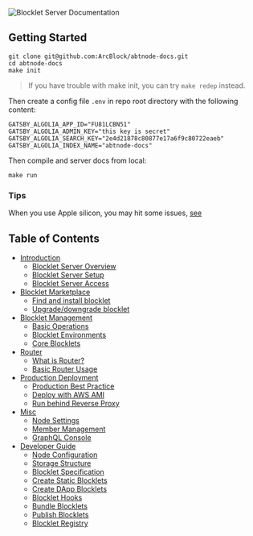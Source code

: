 ![Blocklet Server Documentation](https://www.arcblock.io/.netlify/functions/badge/?text=ABT%20Node%20Documentation)

## Getting Started

```shell
git clone git@github.com:ArcBlock/abtnode-docs.git
cd abtnode-docs
make init
```

> If you have trouble with make init, you can try `make redep` instead.

Then create a config file `.env` in repo root directory with the following content:

```shell
GATSBY_ALGOLIA_APP_ID="FU81LCBN51"
GATSBY_ALGOLIA_ADMIN_KEY="this key is secret"
GATSBY_ALGOLIA_SEARCH_KEY="2e4d21878c80877e17a6f9c80722eaeb"
GATSBY_ALGOLIA_INDEX_NAME="abtnode-docs"
```

Then compile and server docs from local:

```shell
make run
```

### Tips
When you use Apple silicon, you may hit some issues, [see](https://github.com/ArcBlock/abtnode-docs/issues/126)


## Table of Contents

- [Introduction](./src/introduction)
  - [Blocklet Server Overview](./src/introduction/abtnode-overview)
  - [Blocklet Server Setup](./src/introduction/abtnode-setup)
  - [Blocklet Server Access](./src/introduction/abtnode-access)
- [Blocklet Marketplace](./src/marketplace)
  - [Find and install blocklet](./src/marketplace/find-and-install)
  - [Upgrade/downgrade blocklet](./src/marketplace/upgrade-downgrade)
- [Blocklet Management](./src/blocklet)
  - [Basic Operations](./src/blocklet/basic-operations)
  - [Blocklet Environments](./src/blocklet/environments)
  - [Core Blocklets](./src/blocklet/core-blocklets)
- [Router](./src/router)
  - [What is Router?](./src/router/what-is-router)
  - [Basic Router Usage](./src/router/basic-usage)
- [Production Deployment](./src/deployment)
  - [Production Best Practice](./src/deployment/best-practice)
  - [Deploy with AWS AMI](./src/deployment/form-aws-ami)
  - [Run behind Reverse Proxy](./src/deployment/behind-reverse-proxy)
- [Misc](./src/misc)
  - [Node Settings](./src/misc/node-settings)
  - [Member Management](./src/misc/member-management)
  - [GraphQL Console](./src/misc/graphql-console)
- [Developer Guide](./src/developer)
  - [Node Configuration](./src/developer/configuration)
  - [Storage Structure](./src/developer/storage-structure)
  - [Blocklet Specification](./src/developer/blocklet-spec)
  - [Create Static Blocklets](./src/developer/static-blocklets)
  - [Create DApp Blocklets](./src/developer/dapp-blocklets)
  - [Blocklet Hooks](./src/developer/blocklet-hooks)
  - [Bundle Blocklets](./src/developer/bundle-blocklets)
  - [Publish Blocklets](./src/developer/publish-blocklets)
  - [Blocklet Registry](./src/developer/blocklet-registry)
